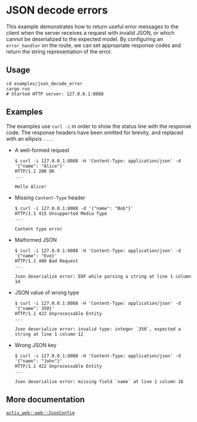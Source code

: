# JSON decode errors

This example demonstrates how to return useful error messages to the client
when the server receives a request with invalid JSON, or which cannot be
deserialized to the expected model. By configuring an `error_handler` on the
route, we can set appropriate response codes and return the string
representation of the error.

## Usage

```shell
cd examples/json_decode_error
cargo run
# Started HTTP server: 127.0.0.1:8088
```

## Examples

The examples use `curl -i` in order to show the status line with the response
code. The response headers have been omitted for brevity, and replaced with an
ellipsis `...`.

- A well-formed request

  ```shell
  $ curl -i 127.0.0.1:8088 -H 'Content-Type: application/json' -d '{"name": "Alice"}'
  HTTP/1.1 200 OK
  ...

  Hello Alice! 
  ```

- Missing `Content-Type` header

  ```shell
  $ curl -i 127.0.0.1:8088 -d '{"name": "Bob"}'
  HTTP/1.1 415 Unsupported Media Type
  ...

  Content type error
  ```

- Malformed JSON

  ```shell
  $ curl -i 127.0.0.1:8088 -H 'Content-Type: application/json' -d '{"name": "Eve}'
  HTTP/1.1 400 Bad Request
  ...

  Json deserialize error: EOF while parsing a string at line 1 column 14
  ```

- JSON value of wrong type

  ```shell
  $ curl -i 127.0.0.1:8088 -H 'Content-Type: application/json' -d '{"name": 350}'
  HTTP/1.1 422 Unprocessable Entity
  ...

  Json deserialize error: invalid type: integer `350`, expected a string at line 1 column 12
  ```

- Wrong JSON key

  ```shell
  $ curl -i 127.0.0.1:8088 -H 'Content-Type: application/json' -d '{"namn": "John"}'
  HTTP/1.1 422 Unprocessable Entity
  ...

  Json deserialize error: missing field `name` at line 1 column 16
  ```

## More documentation

[`actix_web::web::JsonConfig`](https://docs.rs/actix-web/latest/actix_web/web/struct.JsonConfig.html)
